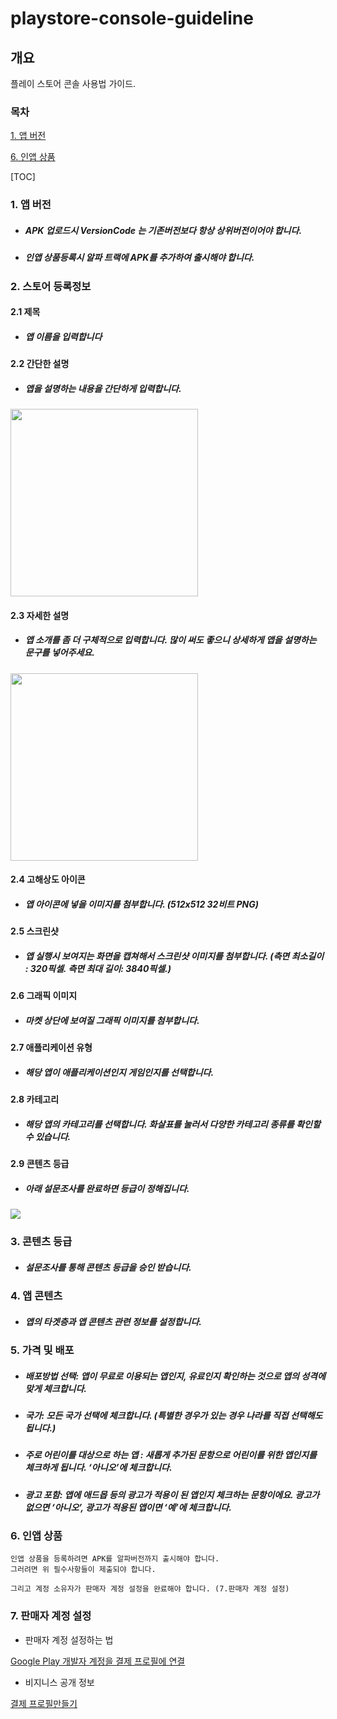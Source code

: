 # playstore-console-guideline



## 개요

플레이 스토어 콘솔 사용법 가이드.



### 목차

[1. 앱 버전](#1.-앱-버전)

[6. 인앱 상품](#6.-인앱-상품)



[TOC]



### 1. 앱 버전

* ##### APK 업로드시 VersionCode 는 기존버전보다 항상 상위버전이어야 합니다.

* ##### 인앱 상품등록시 알파 트랙에 APK를 추가하여 출시해야 합니다.

### 2. 스토어 등록정보

#### 2.1 제목

* ##### 앱 이름을 입력합니다

#### 2.2 간단한 설명

* ##### 앱을 설명하는 내용을 간단하게 입력합니다.



<img src="https://user-images.githubusercontent.com/20632507/78539700-f2c3c880-782d-11ea-974c-343d82bd6a1c.jpg" width="300px" />



#### 2.3 자세한 설명

* ##### 앱 소개를 좀 더 구체적으로 입력합니다. 많이 써도 좋으니 상세하게 앱을 설명하는 문구를 넣어주세요.



<img src="https://user-images.githubusercontent.com/20632507/78539712-f7887c80-782d-11ea-8d97-8255edf47f1a.jpg" width="300px" />



#### 2.4 고해상도 아이콘

* ##### 앱 아이콘에 넣을 이미지를 첨부합니다. (512x512 32비트 PNG)



#### 2.5 스크린샷

* ##### 앱 실행시 보여지는 화면을 캡쳐해서 스크린샷  이미지를 첨부합니다. (측면 최소길이 : 320픽셀. 측면 최대 길이: 3840픽셀.)



#### 2.6 그래픽 이미지

* ##### 마켓 상단에 보여질 그래픽 이미지를 첨부합니다. 



#### 2.7 애플리케이션 유형

* ##### 해당 앱이 애플리케이션인지 게임인지를 선택합니다.



#### 2.8 카테고리

* ##### 해당 앱의 카테고리를 선택합니다. 화살표를 눌러서 다양한 카테고리 종류를 확인할 수 있습니다.



#### 2.9 콘텐츠 등급

* ##### 아래 설문조사를 완료하면 등급이 정해집니다.



<img src="https://user-images.githubusercontent.com/20632507/78541492-aaf27080-7830-11ea-8125-e9d6693c670e.png" />



### 3. 콘텐츠 등급

* ##### 설문조사를 통해 콘텐츠 등급을 승인 받습니다.

### 4. 앱 콘텐츠

* ##### 앱의 타겟층과 앱 콘텐츠 관련 정보를 설정합니다.

### 5. 가격 및 배포

* ##### 배포방법 선택: 앱이 무료로 이용되는 앱인지, 유료인지 확인하는 것으로 앱의 성격에 맞게 체크합니다. 

* ##### 국가: 모든 국가 선택에 체크합니다. (특별한 경우가 있는 경우 나라를 직접 선택해도 됩니다.)

* ##### 주로 어린이를 대상으로 하는 앱 : 새롭게 추가된 문항으로 어린이를 위한 앱인지를 체크하게 됩니다. ‘아니오’에 체크합니다.

* ##### 광고 포함: 앱에 애드몹 등의 광고가 적용이 된 앱인지 체크하는 문항이에요. 광고가 없으면 ‘아니오’, 광고가 적용된 앱이면 ‘예’에 체크합니다.

### 6. 인앱 상품

```
인앱 상품을 등록하려면 APK를 알파버전까지 출시해야 합니다.
그러려면 위 필수사항들이 제출되야 합니다.

그리고 계정 소유자가 판매자 계정 설정을 완료해야 합니다. (7.판매자 계정 설정)
```





### 7. 판매자 계정 설정

* 판매자 계정 설정하는 법

[Google Play 개발자 계정을 결제 프로필에 연결](https://support.google.com/googleplay/android-developer/answer/3092739?hl=ko)

* 비지니스 공개 정보

[결제 프로필만들기](https://support.google.com/googleplay/android-developer/answer/7161426?hl=ko)

